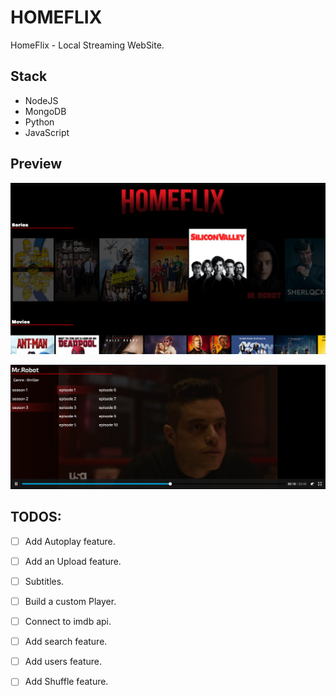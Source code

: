 # HOMEFLIX
HomeFlix - Local Streaming WebSite.

## Stack
- NodeJS
- MongoDB
- Python
- JavaScript

## Preview 

![image of homeflix](https://github.com/AmitNiz/homeflix/blob/master/src/public/img/homeflix.png)


![homeflix player](https://github.com/AmitNiz/homeflix/blob/master/src/public/img/player.png)




## TODOS:

- [ ] Add Autoplay feature.

- [ ] Add an Upload feature.

- [ ] Subtitles.

- [ ] Build a custom Player.

- [ ] Connect to imdb api.

- [ ] Add search feature.

- [ ] Add users feature.

- [ ] Add Shuffle feature.
